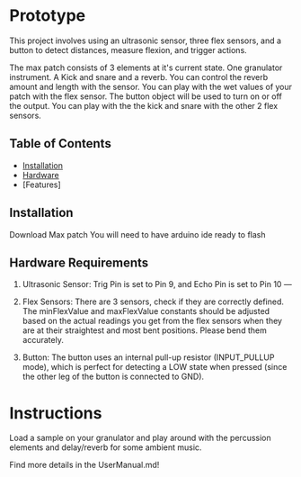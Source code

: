 # Prototype

This project involves using an ultrasonic sensor, three flex sensors, and a button to detect distances, measure flexion, and trigger actions.

The max patch consists of 3 elements at it's current state. One granulator instrument. A Kick and snare and a reverb. You can control the reverb amount and length with the sensor. You can play with the wet  values of your patch with the flex sensor. The button object will be used to turn on or off the output. You can play with the the kick and snare with the other 2 flex sensors. 


## Table of Contents
- [Installation](#installation)
- [Hardware](#Hardwarereq)
- [Features]



## Installation
Download Max patch
You will need to have arduino ide ready to flash


## Hardware Requirements
1. Ultrasonic Sensor:
Trig Pin is set to Pin 9, and Echo Pin is set to Pin 10 — 

2. Flex Sensors:
There are 3 sensors, check if they are correctly defined.
The minFlexValue and maxFlexValue constants should be adjusted based on the actual readings you get from the flex sensors when they are at their straightest and most bent positions. Please bend them accurately. 

3. Button:
The button uses an internal pull-up resistor (INPUT_PULLUP mode), which is perfect for detecting a LOW state when pressed (since the other leg of the button is connected to GND).


# Instructions
Load a sample on your granulator and play around with the percussion elements and delay/reverb for some ambient music. 

Find more details in the UserManual.md!



 

 



